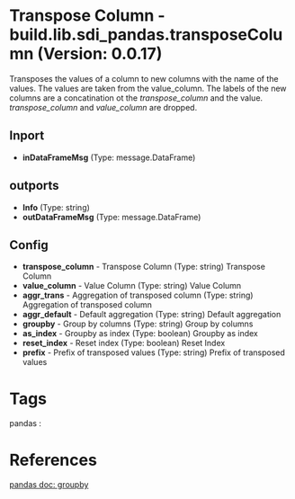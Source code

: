 # Transpose Column - build.lib.sdi_pandas.transposeColumn (Version: 0.0.17)

Transposes the values of a column to new columns with the name of the values.             The values are taken from the value_column. The labels of the new columns are a concatination ot the             *transpose_column* and the value. *transpose_column* and *value_column*  are dropped.

## Inport

* **inDataFrameMsg** (Type: message.DataFrame) 

## outports

* **Info** (Type: string) 
* **outDataFrameMsg** (Type: message.DataFrame) 

## Config

* **transpose_column** - Transpose Column (Type: string) Transpose Column
* **value_column** - Value Column (Type: string) Value Column
* **aggr_trans** - Aggregation of transposed column (Type: string) Aggregation of transposed column
* **aggr_default** - Default aggregation  (Type: string) Default aggregation
* **groupby** - Group by columns (Type: string) Group by columns
* **as_index** - Groupby as index (Type: boolean) Groupby as index
* **reset_index** - Reset index (Type: boolean) Reset Index
* **prefix** - Prefix of transposed values (Type: string) Prefix of transposed values


# Tags
pandas : 

# References
[pandas doc: groupby](https://pandas.pydata.org/pandas-docs/stable/reference/api/pandas.DataFrame.groupby.html)

